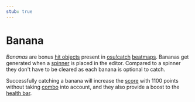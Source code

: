 ```yaml
---
stub: true
---
```


# Banana

*Bananas* are bonus [hit objects](/wiki/Hit_object) present in [osu!catch](/wiki/Game_mode/osu!catch) [beatmaps](/wiki/Beatmap). Bananas get generated when a [spinner](/wiki/Hit_object/Spinner) is placed in the editor. Compared to a spinner they don't have to be cleared as each banana is optional to catch.

Successfully catching a banana will increase the [score](/wiki/Score) with 1100 points without taking [combo](/wiki/Glossary/Combo_(score_multiplier)) into account, and they also provide a boost to the [health bar](/wiki/Glossary/Health_bar).

<!-- TODO: Add images -->

